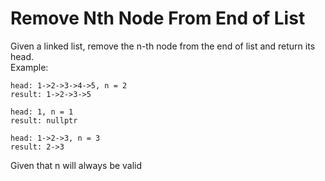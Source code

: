 # Remove Nth Node From End of List

Given a linked list, remove the n-th node from the end of list and return its head.  
Example:

```
head: 1->2->3->4->5, n = 2
result: 1->2->3->5

head: 1, n = 1
result: nullptr

head: 1->2->3, n = 3
result: 2->3
```

Given that n will always be valid
